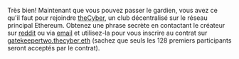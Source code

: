 Très bien! Maintenant que vous pouvez passer le gardien, vous avez ce qu'il faut pour rejoindre [theCyber](https://etherscan.io/address/thecyber.eth#code), un club décentralisé sur le réseau principal Ethereum. Obtenez une phrase secrète en contactant le créateur sur [reddit](https://www.reddit.com/user/0age) ou via [email](mailto:0age@protonmail.com) et utilisez-la pour vous inscrire au contrat sur [ gatekeepertwo.thecyber.eth](https://etherscan.io/address/gatekeepertwo.thecyber.eth#code) (sachez que seuls les 128 premiers participants seront acceptés par le contrat).